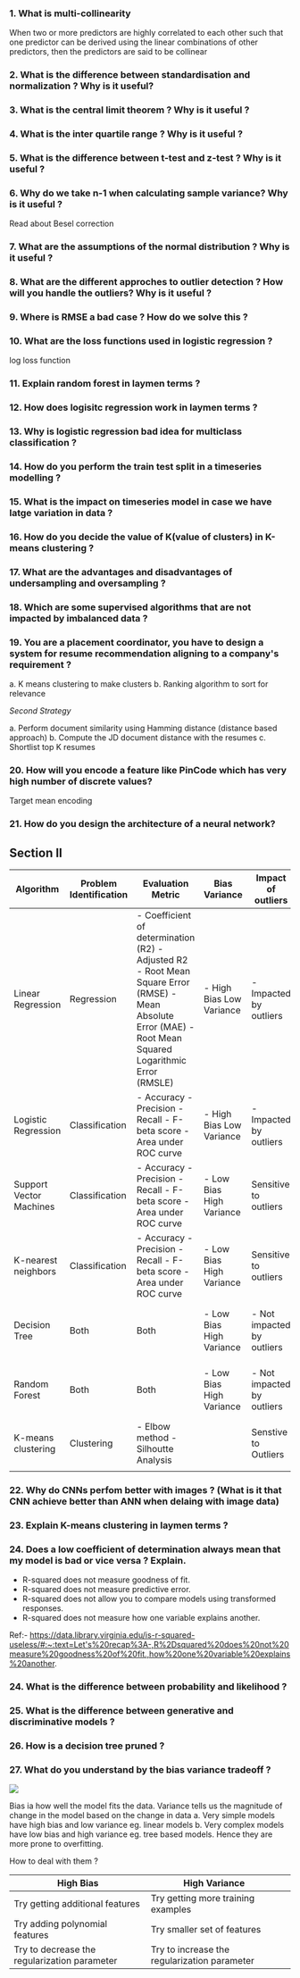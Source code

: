### 1. What is multi-collinearity

When two or more predictors are highly correlated to each other such that one predictor 
can be derived using the linear combinations of other predictors, then the predictors are said to be collinear

### 2. What is the difference between standardisation and normalization ? Why is it useful?
### 3. What is the central limit theorem ? Why is it useful ?
### 4. What is the inter quartile range ? Why is it useful ?
### 5. What is the difference between t-test and z-test ? Why is it useful ?
### 6. Why do we take n-1 when calculating sample variance? Why is it useful ?
Read about Besel correction
### 7. What are the assumptions of the normal distribution ? Why is it useful ?
### 8. What are the different approches to outlier detection ?  How will you handle the outliers? Why is it useful ?
### 9. Where is RMSE a bad case ? How do we solve this ?
### 10. What are the loss functions used in logistic regression ?
log loss function
### 11. Explain random forest in laymen terms ?
### 12. How does logisitc regression work in laymen terms ?
### 13. Why is logistic regression bad idea for multiclass classification ?
### 14. How do you perform the train test split in a timeseries modelling ?
### 15. What is the impact on timeseries model in case we have latge variation in data ?
### 16. How do you decide the value of K(value of clusters) in K-means clustering ?
### 17. What are the advantages and disadvantages of undersampling and oversampling ?
### 18. Which are some supervised algorithms that are not impacted by imbalanced data ?
### 19. You are a placement coordinator, you have to design a system for resume recommendation aligning to a company's requirement ?
a. K means clustering to make clusters
b. Ranking algorithm to sort for relevance

_Second Strategy_

a. Perform document similarity using Hamming distance (distance based approach)
b. Compute the JD document distance with the resumes
c. Shortlist top K resumes 

### 20. How will you encode a feature like PinCode which has very high number of discrete values?
Target mean encoding
### 21. How do you design the architecture of a neural network?

## Section II

| Algorithm               | Problem Identification | Evaluation Metric                                                                               | Bias Variance | Impact of outliers | Impact of imbalanced data |   |
|-------------------------|------------------------|-------------------------------------------------------------------------------------------------|---------------|--------------------|---------------------------|---|
| Linear Regression       | Regression             | - Coefficient of determination (R2) - Adjusted R2 - Root Mean Square Error (RMSE) - Mean Absolute Error (MAE) - Root Mean Squared Logarithmic Error (RMSLE)| - High Bias Low Variance               | -Impacted by outliers                   |                           |   |
| Logistic Regression     | Classification         | - Accuracy - Precision - Recall - F-beta score - Area under ROC curve                           | - High Bias Low Variance               | -Impacted by outliers                    |                           |   |
| Support Vector Machines | Classification         | - Accuracy - Precision - Recall - F-beta score - Area under ROC curve                                                                                                | - Low Bias High Variance               | Sensitive to outliers                    | Sensitive to imbalanced data                          |   |
| K-nearest neighbors     | Classification         | - Accuracy - Precision - Recall - F-beta score - Area under ROC curve                                                                                                | - Low Bias High Variance                | Sensitive to outliers                   | Sensitive to imbalanced data                           |   |
| Decision Tree           | Both                   | Both                                                                                                | - Low Bias High Variance                 | - Not impacted by outliers                   | - Not impacted by imbalanced data                           |   |
| Random Forest           | Both                   | Both                                                                                                | - Low Bias High Variance                 | - Not impacted by outliers                   | - Not impacted by imbalanced data                          |   |
| K-means clustering      | Clustering             | - Elbow method - Silhoutte Analysis                                                                                                 |               | Senstive to Outliers                   |                           |   |
|                         |                        |                                                                                                 |               |                    |                           |   |

### 22. Why do CNNs perfom better with images ? (What is it that CNN achieve better than ANN when delaing with image data)
### 23. Explain K-means clustering in laymen terms ?
### 24. Does a low coefficient of determination always mean that my model is bad or vice versa ? Explain.
* R-squared does not measure goodness of fit.
* R-squared does not measure predictive error.
* R-squared does not allow you to compare models using transformed responses.
* R-squared does not measure how one variable explains another.

Ref:- https://data.library.virginia.edu/is-r-squared-useless/#:~:text=Let's%20recap%3A-,R%2Dsquared%20does%20not%20measure%20goodness%20of%20fit.,how%20one%20variable%20explains%20another.

### 24. What is the difference between probability and likelihood ?
### 25. What is the difference between generative and discriminative models ?
### 26. How is a decision tree pruned ?
### 27. What do you understand by the bias variance tradeoff ? 

![](https://djsaunde.files.wordpress.com/2017/07/bias-variance-tradeoff.png)

Bias ia how well the model fits the data. Variance tells us the magnitude of change in the model based on the change in data
a. Very simple models have high bias and low variance eg. linear models 
b. Very complex models have low bias and high variance eg. tree based models. Hence they are more prone to overfitting.

How to deal with them ?

| High Bias                                    | High Variance |   |
|----------------------------------------------|---------------|---|
| Try getting additional features              | Try getting more training examples              |   |
| Try adding polynomial features               | Try smaller set of features              |   |
| Try to decrease the regularization parameter | Try to increase the regularization parameter              |   |
